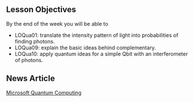 ## Lesson Objectives

By the end of the week you will be able to

* LOQua01: translate the intensity pattern of light into probabilities of finding photons.
* LOQua09: explain the basic ideas behind complementary. 
* LOQua10: apply quantum ideas for a simple Qbit with an interferometer of photons. 


## News Article

<a href="https://www.nytimes.com/2016/11/21/technology/microsoft-spends-big-to-build-quantum-computer.html" target="_blank">Microsoft Quantum Computing</a>